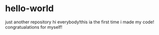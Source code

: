 # hello-world
just another repository
hi everybody!this ia the first time i made my code! congratualations for myself!
